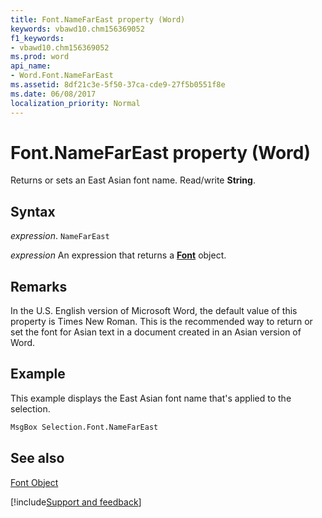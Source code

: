 ```yaml
---
title: Font.NameFarEast property (Word)
keywords: vbawd10.chm156369052
f1_keywords:
- vbawd10.chm156369052
ms.prod: word
api_name:
- Word.Font.NameFarEast
ms.assetid: 8df21c3e-5f50-37ca-cde9-27f5b0551f8e
ms.date: 06/08/2017
localization_priority: Normal
---
```



# Font.NameFarEast property (Word)

Returns or sets an East Asian font name. Read/write  **String**.


## Syntax

_expression_. `NameFarEast`

 _expression_ An expression that returns a **[Font](Word.Font.md)** object.


## Remarks

In the U.S. English version of Microsoft Word, the default value of this property is Times New Roman. This is the recommended way to return or set the font for Asian text in a document created in an Asian version of Word.


## Example

This example displays the East Asian font name that's applied to the selection.


```vb
MsgBox Selection.Font.NameFarEast
```


## See also


[Font Object](Word.Font.md)

[!include[Support and feedback](~/includes/feedback-boilerplate.md)]